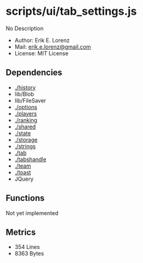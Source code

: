 # scripts/ui/tab_settings.js


No Description

* Author: Erik E. Lorenz 
* Mail: <erik.e.lorenz@gmail.com>
* License: MIT License


## Dependencies

* <a href="./history.html">./history</a>
* lib/Blob
* lib/FileSaver
* <a href="./options.html">./options</a>
* <a href="./players.html">./players</a>
* <a href="./ranking.html">./ranking</a>
* <a href="./shared.html">./shared</a>
* <a href="./state.html">./state</a>
* <a href="./storage.html">./storage</a>
* <a href="./strings.html">./strings</a>
* <a href="./tab.html">./tab</a>
* <a href="./tabshandle.html">./tabshandle</a>
* <a href="./team.html">./team</a>
* <a href="./toast.html">./toast</a>
* JQuery


## Functions

Not yet implemented

## Metrics

* 354 Lines
* 8363 Bytes

